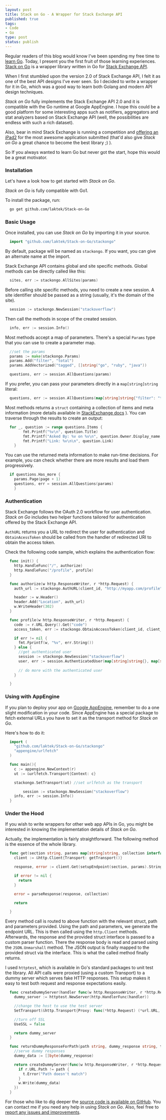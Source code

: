 ```yaml
--- 
layout: post
title: Stack on Go - A Wrapper for Stack Exchange API
published: true
tags: 
- Code 
- Go 
type: post
status: publish
---
```


Regular readers of this blog would know I've been spending my free time to [learn Go](http://laktek.com/tag/go). Today, I present you the first fruit of those learning experiences. [Stack on Go](https://github.com/laktek/stack-on-go) is a wrapper library written in Go for [Stack Exchange API](https://api.stackexchange.com). 

When I first stumbled upon the version 2.0 of Stack Exchange API, I felt it as one of the best API designs I've ever seen. So I decided to write a wrapper for it in Go, which was a good way to learn both Golang and modern API design techniques.

*Stack on Go* fully implements the Stack Exchange API 2.0 and it is compatible with the Go runtime at Google AppEngine. I hope this could be a good platform for some interesting apps such as notifiers, aggregators and stat analyzers based on Stack Exchange API (well, the possibilities are endless with such a rich dataset). 

Also, bear in mind Stack Exchange is running a competition and [offering an iPad2](http://blog.stackoverflow.com/2011/12/stack-exchange-api-v2-0-public-beta/) for the most awesome application submitted (that'd also give *Stack on Go* a great chance to become the best library ;) ). 

So If you always wanted to learn Go but never got the start, hope this would be a great motivator.

### Installation

Let's have a look how to get started with *Stack on Go*.

*Stack on Go* is fully compatible with Go1.

To install the package, run:

```bash
  go get github.com/laktek/Stack-on-Go 
```
 
### Basic Usage

Once installed, you can use *Stack on Go* by importing it in your source.

```go
  import "github.com/laktek/Stack-on-Go/stackongo"
```

By default, package will be named as `stackongo`. If you want, you can give an alternate name at the import.

Stack Exchange API contains global and site specific methods. Global methods can be directly called like this:

```go
  sites, err := stackongo.AllSites(params)
```

Before calling site specific methods, you need to create a new session. A site identifier should be passed as a string (usually, it's the domain of the site).

```go
  session := stackongo.NewSession("stackoverflow")
```

Then call the methods in scope of the created session.

```go
  info, err := session.Info()
```

Most methods accept a map of parameters. There's a special `Params` type that you can use to create a parameter map. 

```go
  //set the params
  params := make(stackongo.Params)
  params.Add("filter", "total")
  params.AddVectorized("tagged", []string("go", "ruby", "java"))

  questions, err := session.AllQuestions(params)
```

If you prefer, you can pass your parameters directly in a `map[string]string` literal:

```go
  questions, err := session.AllQuestions(map[string]string{"filter": "total", "tagged": "go;ruby;java"})
```

Most methods returns a `struct` containing a collection of items and meta information (more details available in [StackExchange docs](https://api.stackexchange.com/docs/wrapper) ). You can traverse through the results to create an output:

```go
  for _, question := range questions.Items {
		fmt.Printf("%v\n", question.Title)
		fmt.Printf("Asked By: %v on %v\n", question.Owner.Display_name, time.SecondsToUTC(question.Creation_date))
		fmt.Printf("Link: %v\n\n", question.Link)
	}
```

You can use the returned meta information to make run-time decisions. For example, you can check whether there are more results and load them progressively.

```go
  if questions.Has_more {
    params.Page(page + 1)
    questions, err = session.AllQuestions(params)
	}
```

### Authentication 

Stack Exchange follows the OAuth 2.0 workflow for user authentication. *Stack on Go* includes two helper functions tailored for authentication offered by the Stack Exchange API.

`AuthURL` returns you a URL to redirect the user for authentication and `ObtainAcessToken` should be called from the handler of redirected URI to obtain the access token.

Check the following code sample, which explains the authentication flow:

```go
  func init() {
    http.HandleFunc("/", authorize)
    http.HandleFunc("/profile", profile)
  }

  func authorize(w http.ResponseWriter, r *http.Request) {
    auth_url := stackongo.AuthURL(client_id, "http://myapp.com/profile", map[string]string{"scope": "read_inbox"})

    header := w.Header()
    header.Add("Location", auth_url)
    w.WriteHeader(302)
  }

  func profile(w http.ResponseWriter, r *http.Request) {
    code := r.URL.Query().Get("code")
    access_token, err := stackongo.ObtainAccessToken(client_id, client_secret, code, "http://myapp.com/profile")

    if err != nil {
      fmt.Fprintf(w, "%v", err.String())
    } else {
      //get authenticated user
      session := stackongo.NewSession("stackoverflow")
      user, err := session.AuthenticatedUser(map[string]string{}, map[string]string{"key": client_key, "access_token": access_token["access_token"]})
      
      // do more with the authenticated user
    }

  }
```

### Using with AppEngine

If you plan to deploy your app on [Google AppEngine](http://code.google.com/appengine/docs/go/), remember to do a one slight modification in your code. Since AppEngine has a special package to fetch external URLs you have to set it as the transport method for *Stack on Go*. 

Here's how to do it:

```go
  import (
    "github.com/laktek/Stack-on-Go/stackongo"
    "appengine/urlfetch"
  )

  func main(){
    c := appengine.NewContext(r)
    ut := &urlfetch.Transport{Context: c}

    stackongo.SetTransport(ut) //set urlfetch as the transport

		session := stackongo.NewSession("stackoverflow")
    info, err := session.Info()
  }
```

### Under the Hood

If you wish to write wrappers for other web app APIs in Go, you might be interested in knowing the implementation details of *Stack on Go*.

Actually, the implementation is fairly straightforward. The following method is the essence of the whole library. 

```go
  func get(section string, params map[string]string, collection interface{}) (error os.Error) {
    client := &http.Client{Transport: getTransport()}

    response, error := client.Get(setupEndpoint(section, params).String())

    if error != nil {
      return
    }

    error = parseResponse(response, collection)

    return

  }
```

Every method call is routed to above function with the relevant struct, path and parameters provided. Using the path and parameters, we generate the endpoint URL. This is then called using the `http.Client` methods. Afterwards, the response and the provided struct interface is passed to a custom parser function. There the response body is read and parsed using the `JSON.Unmarshall` method. The JSON output is finally mapped to the provided struct via the interface. This is what the called method finally returns.

I used `httptest`, which is available in Go's standard packages to unit test the library. All API calls were proxied (using a custom Transport) to a dummy server which serves fake HTTP responses. This setup makes it easy to test both request and response expectations easily.

```go
  func createDummyServer(handler func(w http.ResponseWriter, r *http.Request)) *httptest.Server {
    dummy_server := httptest.NewServer(http.HandlerFunc(handler))

    //change the host to use the test server
    SetTransport(&http.Transport{Proxy: func(*http.Request) (*url.URL, os.Error) { return url.Parse(dummy_server.URL) }})

    //turn off SSL
    UseSSL = false

    return dummy_server
  }

  func returnDummyResponseForPath(path string, dummy_response string, t *testing.T) *httptest.Server {
    //serve dummy responses
    dummy_data := []byte(dummy_response)

    return createDummyServer(func(w http.ResponseWriter, r *http.Request) {
      if r.URL.Path != path {
        t.Error("Path doesn't match")
      }
      w.Write(dummy_data)
    })
  }
```

For those who like to dig deeper the [source code is available on GitHub](https://github.com/laktek/Stack-on-Go). You can contact me if you need any help in using *Stack on Go*. Also, feel free to [report any issues and improvements](https://github.com/laktek/Stack-on-Go/issues).  

